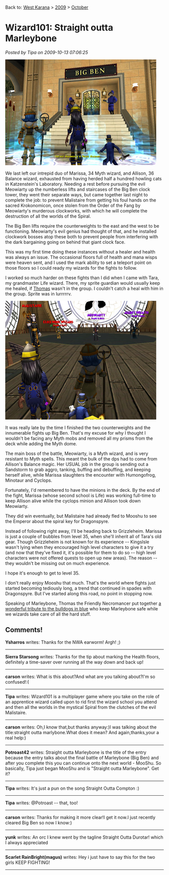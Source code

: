 Back to: [West Karana](/posts/westkarana.md) > [2009](/posts/2009/westkarana.md) > [October](./westkarana.md)
# Wizard101: Straight outta Marleybone

*Posted by Tipa on 2009-10-13 07:06:25*

![Outside Marleybone's final instance](../../../uploads/2009/10/WizardGraphicalClient-2009-10-12-23-36-21-74.jpg "Outside Marleybone's final instance")

We last left our intrepid duo of Marissa, 34 Myth wizard, and Allison, 36 Balance wizard, exhausted from having herded half a hundred howling cats in Katzenstein's Laboratory. Needing a rest before pursuing the evil Meowiarty up the numberless lifts and staircases of the Big Ben clock tower, they went their separate ways, but came together last night to complete the job: to prevent Malistaire from getting his foul hands on the sacred Krokonomicon, once stolen from the Order of the Fang by Meowiarty's murderous clockworks, with which he will complete the destruction of all the worlds of the Spiral.

The Big Ben lifts require the counterweights to the east and the west to be functioning. Meowiarty's evil genius had thought of that, and he installed clockwork bosses atop these both to prevent people from interfering with the dark bargaining going on behind that giant clock face.

This was my first time doing these instances without a healer and health was always an issue. The occasional floors full of health and mana wisps were heaven sent, and I used the mark ability to set a teleport point on those floors so I could ready my wizards for the fights to follow.

I worked so much harder on these fights than I did when I came with Tara, my grandmaster Life wizard. There, my sprite guardian would usually keep me healed, if [Thomas](http://thefriendlynecromancer.blogspot.com/) wasn't in the group. I couldn't catch a heal with him in the group. Sprite was in lurrrrrv.

![Evil awaits](../../../uploads/2009/10/WizardGraphicalClient-2009-10-13-01-02-02-70.jpg "Evil awaits")

It was really late by the time I finished the two counterweights and the innumerable fights up Big Ben. That's my excuse for why I thought I wouldn't be facing any Myth mobs and removed all my prisms from the deck while adding the Myth dome.

The main boss of the battle, Meowiarty, is a Myth wizard, and is very resistant to Myth spells. This meant the bulk of the dps had to come from Allison's Balance magic. Her USUAL job in the group is sending out a Sandstorm to grab aggro, tanking, buffing and debuffing, and keeping herself alive, while Marissa slaughters the encounter with Humongofrog, Minotaur and Cyclops.

Fortunately, I'd remembered to have the minions in the deck. By the end of the fight, Marissa (whose second school is Life) was working full-time to keep Allison alive while the cyclops minion and Allison took down Meowiarty.

They did win eventually, but Malistaire had already fled to Mooshu to see the Emperor about the spiral key for Dragonspyre.

Instead of following right away, I'll be heading back to Grizzleheim. Marissa is just a couple of bubbles from level 35, when she'll inherit all of Tara's old gear. Though Grizzleheim is not known for its experience -- KingsIsle wasn't lying when they encouraged high level characters to give it a try (and now that they've fixed it, it's possible for them to do so -- high level characters were not offered quests to open up new areas). The reason -- they wouldn't be missing out on much experience.

I hope it's enough to get to level 35.

I don't really enjoy Mooshu that much. That's the world where fights just started becoming tediously long, a trend that continued in spades with Dragonspyre. But I've started along this road, no point in stopping now.

Speaking of Marleybone, Thomas the Friendly Necromancer put together [a wonderful tribute to the bulldogs in blue](http://thefriendlynecromancer.blogspot.com/2009/10/rock-walk-tribute-to-marleybone-cops.html) who keep Marleybone safe while we wizards take care of all the hard stuff.


## Comments!

**Ysharros** writes: Thanks for the NWA earworm! Argh! ;)

---

**Sierra Starsong** writes: Thanks for the tip about marking the Health floors, definitely a time-saver over running all the way down and back up!

---

**carson** writes: What is this about?And what are you talking about?I'm so confused!:(

---

**Tipa** writes: Wizard101 is a multiplayer game where you take on the role of an apprentice wizard called upon to rid first the wizard school you attend and then all the worlds in the mystical Spiral from the clutches of the evil Malistaire.

---

**carson** writes: Oh,I know that,but thanks anyway:)I was talking about the title:straight outta marlybone.What does it mean? And again,thanks,your a real help:)

---

**Potroast42** writes: Straight outta Marleybone is the title of the entry because the entry talks about the final battle of Marleybone (Big Ben) and after you complete this you can continue onto the next world - MooShu. So basically, Tipa just began MooShu and is "Straight outta Marleybone". Get it?

---

**Tipa** writes: It's just a pun on the song Straight Outta Compton :)

---

**Tipa** writes: @Potroast -- that, too!

---

**carson** writes: Thanks for making it more clear!I get it now.I just recently cleared Big Ben so now I know:)

---

**yunk** writes: An orc I knew went by the tagline Straight Outta Durotar! which I always appreciated

---

**Scarlet RainBright(magus)** writes: Hey i just have to say this for the two girls KEEP FIGHTING!

---

